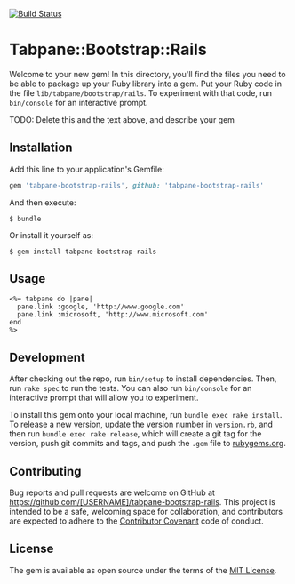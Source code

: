 [![Build Status](https://travis-ci.org/kennycyb/tabpane-bootstrap-rails.svg?branch=master)](https://travis-ci.org/kennycyb/tabpane-bootstrap-rails)

# Tabpane::Bootstrap::Rails

Welcome to your new gem! In this directory, you'll find the files you need to be able to package up your Ruby library into a gem. Put your Ruby code in the file `lib/tabpane/bootstrap/rails`. To experiment with that code, run `bin/console` for an interactive prompt.

TODO: Delete this and the text above, and describe your gem

## Installation

Add this line to your application's Gemfile:

```ruby
gem 'tabpane-bootstrap-rails', github: 'tabpane-bootstrap-rails'
```

And then execute:

    $ bundle

Or install it yourself as:

    $ gem install tabpane-bootstrap-rails

## Usage

```
<%= tabpane do |pane|
  pane.link :google, 'http://www.google.com'
  pane.link :microsoft, 'http://www.microsoft.com'
end
%>
```

## Development

After checking out the repo, run `bin/setup` to install dependencies. Then, run `rake spec` to run the tests. You can also run `bin/console` for an interactive prompt that will allow you to experiment.

To install this gem onto your local machine, run `bundle exec rake install`. To release a new version, update the version number in `version.rb`, and then run `bundle exec rake release`, which will create a git tag for the version, push git commits and tags, and push the `.gem` file to [rubygems.org](https://rubygems.org).

## Contributing

Bug reports and pull requests are welcome on GitHub at https://github.com/[USERNAME]/tabpane-bootstrap-rails. This project is intended to be a safe, welcoming space for collaboration, and contributors are expected to adhere to the [Contributor Covenant](contributor-covenant.org) code of conduct.


## License

The gem is available as open source under the terms of the [MIT License](http://opensource.org/licenses/MIT).
